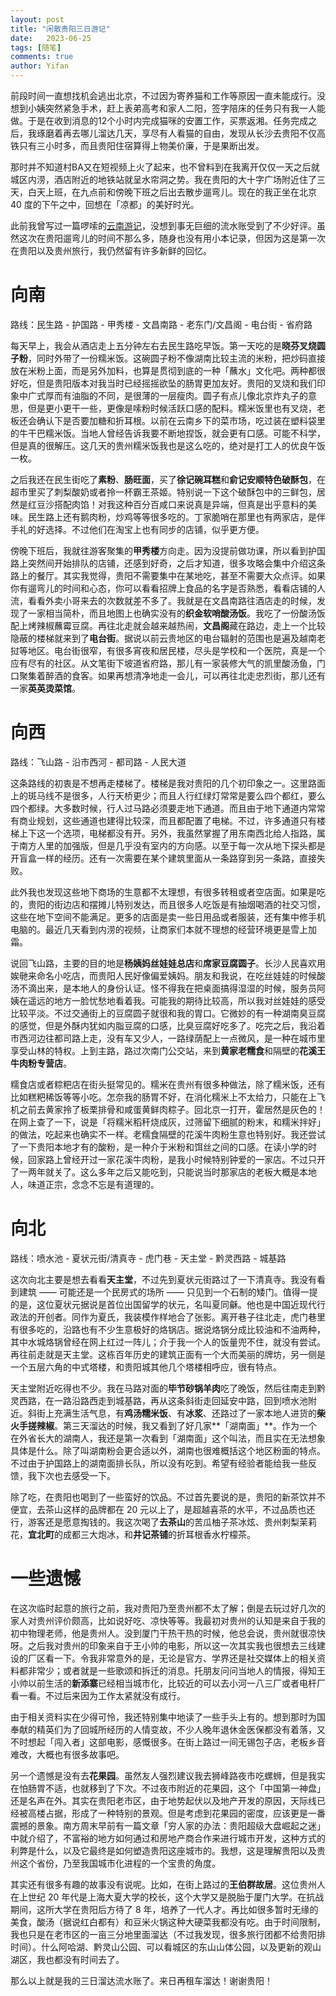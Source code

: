 ```yaml
---
layout: post
title: "闲散贵阳三日游记"
date:   2023-06-25
tags: [随笔]
comments: true
author: Yifan
---
```


前段时间一直想找机会逃出北京，不过因为寄养猫和工作等原因一直未能成行。没想到小姨突然紧急手术，赶上表弟高考和家人二阳，签字陪床的任务只有我一人能做。于是在收到消息的12个小时内完成猫咪的安置工作，买票返湘。任务完成之后，我琢磨着再去哪儿溜达几天，享尽有人看猫的自由，发现从长沙去贵阳不仅高铁只有三小时多，而且贵阳住宿算得上物美价廉，于是果断出发。

那时并不知道村BA又在短视频上火了起来，也不曾料到在我离开仅仅一天之后就城区内涝，酒店附近的地铁站就呈水帘洞之势。我在贵阳的大十字广场附近住了三天，白天上班，在九点前和傍晚下班之后出去散步遛弯儿。现在的我正坐在北京 40 度的下午之中，回想在「凉都」的美好时光。

此前我曾写过一篇啰嗦的[云南游记](https://www.douban.com/note/783434236/)，没想到事无巨细的流水账受到了不少好评。虽然这次在贵阳遛弯儿的时间不那么多，随身也没有用小本记录，但因为这是第一次在贵阳以及贵州旅行，我仍然留有许多新鲜的回忆。

# 向南
路线：民生路 - 护国路 - 甲秀楼 - 文昌南路 - 老东门/文昌阁 - 电台街 - 省府路

每天早上，我会从酒店走上五分钟左右去民生路吃早饭。第一天吃的是**晓芬叉烧圆子粉**，同时外带了一份糯米饭。这碗圆子粉不像湖南比较主流的米粉，把炒码直接放在米粉上面，而是另外加料，也算是贯彻到底的一种「蘸水」文化吧。两种都很好吃，但是贵阳版本对我当时已经摇摇欲坠的肠胃更加友好。贵阳的叉烧和我们印象中广式厚而有油脂的不同，是很薄的一层瘦肉。圆子有点儿像北京炸丸子的意思，但是更小更干一些，更像是嗦粉时候活跃口感的配料。糯米饭里也有叉烧，老板还会确认下是否要加糖和折耳根。以前在云南乡下的菜市场，吃过装在塑料袋里的牛干巴糯米饭。当地人曾经告诉我要不断地捏饭，就会更有口感。可能不科学，但是真的很解压。这几天的贵州糯米饭我也是这么吃的，绝对是打工人的优良午饭一枚。

之后我还在民生街吃了**素粉**、**肠旺面**，买了**徐记碗耳糕**和**俞记安顺特色破酥包**，在超市里买了刺梨酸奶或者拎一杯霸王茶姬。特别说一下这个破酥包中的三鲜包，居然是红豆沙搭配肉馅！对我这种百分百咸口来说真是异端，但真是出乎意料的美味。民生路上还有鹅肉粉，炒鸡等等很多吃的。丁家脆哨在那里也有两家店，是伴手礼的好选择。不过他们在淘宝上也有同步的店铺，似乎更方便。

傍晚下班后，我就往游客聚集的**甲秀楼**方向走。因为没提前做功课，所以看到护国路上突然间开始排队的店铺，还感到好奇，之后才知道，很多攻略会集中介绍这条路上的餐厅。其实我觉得，贵阳不需要集中在某地吃，甚至不需要大众点评。如果你有遛弯儿的时间和心态，你可以看看招牌上食品的名字是否熟悉，看看店铺的人流，看看外卖小哥来去的次数就差不多了。我就是在文昌南路往酒店走的时候，发现了一家相当简朴，而且地图上也确实没有的**织金软哨酸汤饭**。我吃了一份酸汤饭配上烤辣椒蘸霉豆腐。再往北走就会越来越热闹，**文昌阁**藏在路边，走上一个比较隐蔽的楼梯就来到了**电台街**。据说以前云贵地区的电台辐射的范围也是遍及越南老挝等地区。电台街很窄，有很多宵夜和居民楼，尽头是学校和一个医院，真是一个应有尽有的社区。从文笔街下坡道省府路，那儿有一家装修大气的凯里酸汤鱼，门口聚集着醉酒的食客。如果再想清净地走一会儿，可以再往北走忠烈街，那儿还有一家**英英烫菜馆**。
# 向西
路线：飞山路 - 沿市西河 - 都司路 - 人民大道

这条路线的初衷是不想再走楼梯了。楼梯是我对贵阳的几个初印象之一。这里路面上的斑马线不是很多，人行天桥更少；而且人行红绿灯常常是要么四个都红，要么四个都绿。大多数时候，行人过马路必须要走地下通道。而且由于地下通道内常常有商业规划，这些通道也建得比较深，而且都配置了电梯。不过，许多通道只有楼梯上下这一个选项，电梯都没有开。另外，我虽然掌握了用东南西北给人指路，属于南方人里的加强版，但是几乎没有室内的方向感。以至于每一次从地下探头都是开盲盒一样的经历。还有一次需要在某个建筑里面从一条路穿到另一条路，直接失败。

此外我也发现这些地下商场的生意都不太理想，有很多转租或者空店面。如果是吃的，贵阳的街边店和摆摊儿特别发达，而且很多人吃饭是有抽烟喝酒的社交习惯，这些在地下空间不能满足。更多的店面是卖一些日用品或者服装，还有集中修手机电脑的。最近几天看到内涝的视频，让商家们本就不理想的经营环境更是雪上加霜。

说回飞山路，主要的目的地是**杨姨妈丝娃娃总店**和**席家豆腐圆子**。长沙人民喜欢用娭毑来命名小吃店，而贵阳人民好像偏爱姨妈。朋友和我说，在吃丝娃娃的时候酸汤不滴出来，是本地人的身份认证。怪不得我在把桌面搞得湿湿的时候，服务员阿姨在遥远的地方一脸忧愁地看着我。可能我的期待比较高，所以我对丝娃娃的感受比较平淡。不过交通街上的豆腐圆子就很和我的胃口。它微妙的有一种湖南臭豆腐的感觉，但是外酥内犹如内脂豆腐的口感，比臭豆腐好吃多了。吃完之后，我沿着市西河边往都司路上走，没有车又少人，一路绿荫配上一点微风，是一种在城市里享受山林的特权。上到主路，路过次南门公交站，来到**黄家老糯食**和隔壁的**花溪王牛肉粉专营店**。

糯食店或者粽粑店在街头挺常见的。糯米在贵州有很多种做法，除了糯米饭，还有比如糕粑稀饭等等小吃。怎奈我的肠胃不好，在消化糯米上不太给力，只能在上飞机之前去黄家拎了板栗排骨和咸蛋黄鲜肉粽子。回北京一打开，霍居然是灰色的！在网上查了一下，说是「将糯米稻秆烧成灰，过筛留下细腻的粉末，和糯米拌好」的做法，吃起来也确实不一样。老糯食隔壁的花溪牛肉粉生意也特别好。我还尝试了一下贵阳本地才有的酸粉，是一种介于米粉和饵丝之间的口感。在读小学的时候，回家路上曾经开过一家花溪牛肉粉，是我小时候特别钟爱的一家店。不过只开了一两年就关了。这么多年之后又能吃到，只能说当时那家店的老板大概是本地人，味道正宗，念念不忘是有道理的。

# 向北
路线：喷水池 - 夏状元街/清真寺 - 虎门巷 - 天主堂 - 黔灵西路 - 城基路

这次向北主要是想去看看**天主堂**，不过先到夏状元街路过了一下清真寺。我没有看到建筑 —— 可能还是一个民房式的场所 —— 只见到一个石制的矮门。值得一提的是，这位夏状元据说是首位出国留学的状元，名叫夏同龢。他也是中国近现代行政法的开创者。同作为夏氏，我装模作样地合了张影。离开巷子往北走，虎门巷里有很多吃的，沿路也有不少生意极好的烙锅店。据说烙锅分成比较油和不油两种，其中水城烙锅曾经在网上红过一阵儿；介于我一个人的饭量兜不住，就没有尝试。再往前走就是天主堂。这栋百年历史的建筑正面有一个大而美丽的牌坊，另一侧是一个五层六角的中式塔楼，和贵阳城其他几个塔楼相呼应，很有特点。

天主堂附近吃得也不少。我在马路对面的**毕节砂锅羊肉**吃了晚饭，然后往南走到黔灵西路，在一路沿路西走到城基路，再从这条斜街走回延安中路，回到喷水池附近。斜街上充满生活气息，有**鸡汤糯米饭**、有**冰浆**、还路过了一家本地人进货的**柴火手搓辣椒**。第三天溜达的时候，我又看到了好几家**「湖南面」**。作为一个在外省长大的湖南人，我还是第一次看到「湖南面」这个叫法，而且实在无法想象具体是什么。除了叫湖南粉会更合适以外，湖南也很难概括这个地区粉面的特点。不过由于护国路上的湖南面排长队，所以没有吃到。希望有经验者能给我一些反馈，我下次也去感受一下。

除了吃，在贵阳也喝到了一些蛮好的饮品。不过首先要说的是，贵阳的新茶饮并不便宜，去茶山这样的品牌都在 20 元以上了，是超越喜茶的水平，不过品质也还行，游客还是愿意掏钱的。我这次喝了**去茶山**的苦瓜柚子茶冰炫、贵州刺梨茉莉花，**宜北町**的成都三大炮冰，和**井记茶铺**的折耳根香水柠檬茶。
# 一些遗憾

在这次临时起意的旅行之前，我对贵阳乃至贵州都不太了解；倒是去玩过好几次的家人对贵州评价颇高，比如说好吃、凉快等等。我最初对贵州的认知是来自于我的初中物理老师，他是贵州人。没到厦门干热干热的时候，他总会说，贵州就很凉快呀。之后我对贵州的印象来自于王小帅的电影，所以这一次其实我也很想去三线建设的厂区看一下。令我非常意外的是，无论是官方、学界还是社交媒体上的相关资料都非常少；或者就是一些歌颂和拆迁的消息。托朋友问问当地人的情报，得知王小帅以前生活的**新添寨**已经相当城市化，比较近的可以去小河一八三厂或者电杆厂看一看。不过后来因为工作太紧就没有成行。

由于相关资料实在少得可怜，我还特别集中地读了一些手头上有的。想到那时为国奉献的精英们为了回城所经历的人情变故，不少人晚年退休金医保都没有着落，又不时想起「闯入者」这部电影，感慨很多。在街上路过一间无锡包子店，老板乡音难改，大概也有很多故事吧。

另一个遗憾是没有去**花果园**。虽然友人强烈建议我去狮峰路夜市吃螺蛳，但是我实在怕肠胃不适，也就移到了下次。不过夜市附近的花果园，这个「中国第一神盘」还是名声在外。其实在贵阳老市区，由于地势起伏以及地产开发的原因，天际线已经被高楼占据，形成了一种特别的景观。但是考虑到花果园的密度，应该更是一番震撼的景象。南方周末早前有一篇文章「穷人家的办法：贵阳超级大盘崛起之迷」中就介绍了，不富裕的地方如何通过和房地产商合作来进行城市开发，这种方式的利弊是什么，以及它最终是如何塑造贵阳这座城市的。我想，这是理解贵阳以及贵州这个省份，乃至我国城市化进程的一个宝贵的角度。


其实还有很多有趣的故事没有说呢。比如，在街上路过的**王伯群故居**。这位贵州人在上世纪 20 年代是上海大夏大学的校长，这个大学又是脱胎于厦门大学。在抗战期间，这所大学在贵阳后方待了 8 年，培养了一代人才。再比如很多暂时无缘的美食，酸汤（据说红白都有）和豆米火锅这种大硬菜我都没有吃。由于时间限制，我也只是在老市区的一亩三分地里面溜达（不过我发现，很多旅行团都不给贵阳排时间）。什么阿哈湖、黔灵山公园、可以看城区的东山山体公园，以及更新的观山湖区，我也都没有时间去了。

那么以上就是我的三日溜达流水账了。来日再租车溜达！谢谢贵阳！
